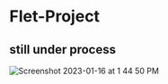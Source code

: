 # Flet-Project

## still under process

![Screenshot 2023-01-16 at 1 44 50 PM](https://user-images.githubusercontent.com/78723011/212629454-3f1d2c14-844a-42d0-b6f6-fac53cf160a9.png)
